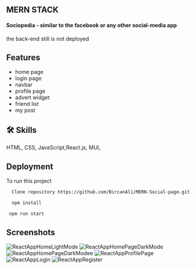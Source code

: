 ## MERN STACK

#### Sociopedia - similar to the facebook or any other social-media app

the back-end still is not deployed

## Features

- home page
- login page
- navbar
- profile page
- advert widget
- friend list
- my post

## 🛠 Skills

HTML, CSS, JavaScript,React.js, MUI,

## Deployment

To run this project

```bash
  Clone repository https://github.com/BircanAli/MERN-Social-page.git
```

```bash
  npm install
```

```bash
 npm run start
```

## Screenshots

![ReactAppHomeLightMode](https://github.com/BircanAli/MERN-Social-page/assets/105841521/252e50d4-f7b5-490b-9f52-c88a98e1ed8f)
![ReactAppHomePageDarkMode](https://github.com/BircanAli/MERN-Social-page/assets/105841521/d55bf02e-16a1-43ab-a123-8f37c1384cdc)
![ReactAppHomePageDarkModee](https://github.com/BircanAli/MERN-Social-page/assets/105841521/e60b5fe6-a1d9-412e-9a58-1ea9f778e956)
![ReactAppProfilePage](https://github.com/BircanAli/MERN-Social-page/assets/105841521/ee310ae9-3e7b-41bb-8bb9-534d854596b0)
![ReactAppLogin](https://github.com/BircanAli/MERN-Social-page/assets/105841521/db39040c-c206-47e7-88d7-21f43ea0245f)
![ReactAppRegister](https://github.com/BircanAli/MERN-Social-page/assets/105841521/e942faf2-e3ee-45d3-98a9-fe4638e2cbe7)
